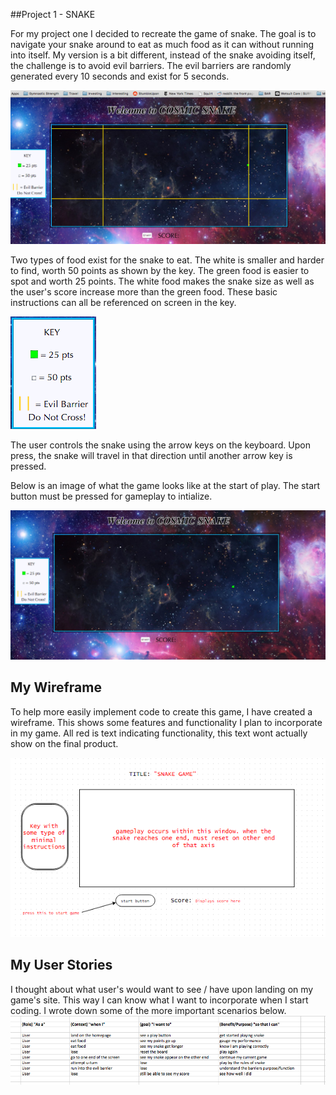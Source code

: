 ##Project 1 - SNAKE

For my project one I decided to recreate the game of snake. The goal is to navigate your snake around to eat as much food as it can without running into itself. My version is a bit different, instead of the snake avoiding itself, the challenge is to avoid evil barriers. The evil barriers are randomly generated every 10 seconds and exist for 5 seconds.

![example](./snake1.png)


Two types of food exist for the snake to eat. The white is smaller and harder to find, worth 50 points as shown by the key. The green food is easier to spot and worth 25 points. The white food makes the snake size as well as the user's score increase more than the green food.
These basic instructions can all be referenced on screen in the key.

![key](./key.png) 

The user controls the snake using the arrow keys on the keyboard. Upon press, the snake will travel in that direction until another arrow key is pressed.

Below is an image of what the game looks like at the start of play. The start button must be pressed for gameplay to intialize.

![start](./start.png)



## My Wireframe
To help more easily implement code to create this game, I have created a wireframe. This shows some features and functionality I plan to incorporate in my game. All red is text indicating functionality, this text wont actually show on the final product.

![wireframe](./wireframe.png)

## My User Stories
I thought about what user's would want to see / have upon landing on my game's site. This way I can know what I want to incorporate when I start coding. I wrote down some of the more important scenarios below.
![userstories](./userstories.png)



